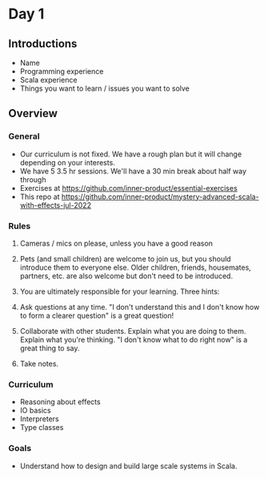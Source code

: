 # Day 1

## Introductions

- Name
- Programming experience
- Scala experience
- Things you want to learn / issues you want to solve


## Overview

### General

- Our curriculum is not fixed. We have a rough plan but it will change depending on your interests.
- We have 5 3.5 hr sessions. We'll have a 30 min break about half way through
- Exercises at https://github.com/inner-product/essential-exercises
- This repo at https://github.com/inner-product/mystery-advanced-scala-with-effects-jul-2022


### Rules

1. Cameras / mics on please, unless you have a good reason

2. Pets (and small children) are welcome to join us, but you should introduce them to everyone else. Older children, friends, housemates, partners, etc. are also welcome but don't need to be introduced.

3. You are ultimately responsible for your learning. Three hints:
  1. Ask questions at any time. "I don't understand this and I don't know how to form a clearer question" is a great question!
  2. Collaborate with other students. Explain what you are doing to them. Explain what you're thinking. "I don't know what to do right now" is a great thing to say.
  3. Take notes.


### Curriculum

- Reasoning about effects
- IO basics
- Interpreters
- Type classes


### Goals

- Understand how to design and build large scale systems in Scala.

